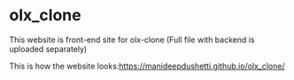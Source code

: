 # olx_clone
This website is front-end site for olx-clone (Full file with backend is uploaded separately)

This is how the website looks:https://manideepdushetti.github.io/olx_clone/
